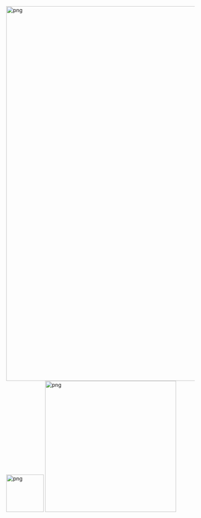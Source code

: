 <img src="https://img.upanh.tv/2025/03/22/Screenshot-2025-03-21-220551.png" alt="png" width="1000" />
<img src="https://camo.githubusercontent.com/5c901b490f6bf944d8fb024613bbc4f393942c52ae01b245aa393bdb4cffb88c/68747470733a2f2f736b696c6c69636f6e732e6465762f69636f6e733f693d6769746875622c7673636f64652c6c696e75782c676974267065726c696e653d36267468656d653d6461726b" alt="png" width="100" />
<img src="https://camo.githubusercontent.com/624d7a3cc7a7f336f06ac6da6e87a200d2db02a943ee840ee9ca6167f50bf34b/68747470733a2f2f6769746875622d726561646d652d73746174732e76657263656c2e6170702f6170692f746f702d6c616e67732f3f757365726e616d653d5775735468616e6844696575266c61796f75743d636f6d7061637426686964653d68746d6c267469746c655f636f6c6f723d464645363532267468656d653d7261646963616c26746578745f636f6c6f723d37314446453726686964655f626f726465723d3126626f726465725f7261646975733d3130" alt="png" width="350" />
